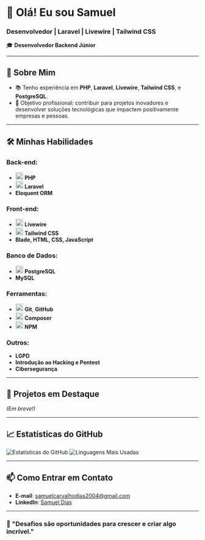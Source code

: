 # 👋 Olá! Eu sou Samuel

### Desenvolvedor | Laravel | Livewire | Tailwind CSS

🎓 **Desenvolvedor Backend Júnior**  

---

## 🚀 Sobre Mim
- 📚 Tenho experiência em **PHP**, **Laravel**, **Livewire**, **Tailwind CSS**, e **PostgreSQL**.
- 🎯 Objetivo profissional: contribuir para projetos inovadores e desenvolver soluções tecnológicas que impactem positivamente empresas e pessoas.

---

## 🛠️ Minhas Habilidades

### Back-end:
- <img src="https://img.shields.io/badge/PHP-777BB4?logo=php&logoColor=white" height="20"/> **PHP**
- <img src="https://img.shields.io/badge/Laravel-FF2D20?logo=laravel&logoColor=white" height="20"/> **Laravel**
- **Eloquent ORM**

### Front-end:
- <img src="https://img.shields.io/badge/Livewire-4C51BF?logo=livewire&logoColor=white" height="20"/> **Livewire**
- <img src="https://img.shields.io/badge/Tailwind_CSS-38B2AC?logo=tailwind-css&logoColor=white" height="20"/> **Tailwind CSS**
- **Blade, HTML, CSS, JavaScript**

### Banco de Dados:
- <img src="https://img.shields.io/badge/PostgreSQL-336791?logo=postgresql&logoColor=white" height="20"/> **PostgreSQL**
- **MySQL**

### Ferramentas:
- <img src="https://img.shields.io/badge/Git-F05032?logo=git&logoColor=white" height="20"/> **Git**, **GitHub**
- <img src="https://img.shields.io/badge/Composer-885630?logo=composer&logoColor=white" height="20"/> **Composer**
- <img src="https://img.shields.io/badge/NPM-CC3534?logo=npm&logoColor=white" height="20"/> **NPM**

### Outros:
- **LGPD**
- **Introdução ao Hacking e Pentest**
- **Cibersegurança**

---

## 🌟 Projetos em Destaque
*(Em breve!)*

---

## 📈 Estatísticas do GitHub
![Estatísticas do GitHub](https://github-readme-stats.vercel.app/api?username=SamuelCDiias&show_icons=true&theme=radical&count_private=true)
![Linguagens Mais Usadas](https://github-readme-stats.vercel.app/api/top-langs/?username=SamuelCDiias&layout=compact&theme=radical)

---

## 📫 Como Entrar em Contato
- **E-mail**: [samuelcarvalhodias2004@gmail.com](mailto:samuelcarvalhodias2004@gmail.com)
- **LinkedIn**: [Samuel Dias](https://www.linkedin.com/in/samuel-diass/)

---

### 🌟 "Desafios são oportunidades para crescer e criar algo incrível."
